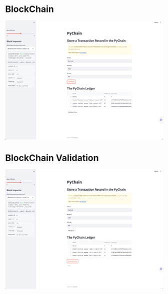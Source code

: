 # BlockChain
![alt=""](code/Images/block.png)

# BlockChain Validation
![alt=""](code/Images/block_valid.png)
